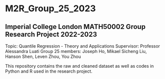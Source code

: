 # M2R_Group_25_2023
## Imperial College London MATH50002 Group Research Project 2022-2023

Topic: Quantile Regression - Theory and Applications
Supervisor: Professor Alessandra Luati
Group 25 members: Joseph Ho, Mikael Sicheng Liu, Hanson Shen, Leven Zhou, You Zhou

This repository contains the raw and cleaned dataset as well as codes in Python and R used in the research project.
